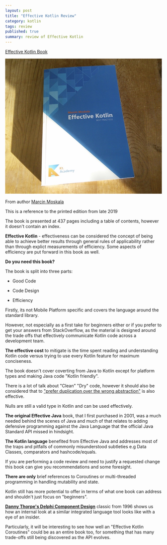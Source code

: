 ```yaml
---
layout: post
title: "Effective Kotlin Review"
category: kotlin
tags: review
published: true
summary: review of Effective Kotlin
---
```


[Effective Kotlin Book](https://leanpub.com/effectivekotlin/)

![Effective Kotlin Book](/public/effective_kotlin.jpg)

From author [Marcin Moskala](https://leanpub.com/u/mmoskala)

This is a reference to the printed edition from late 2019

The book is presented at 437 pages including a table of contents, however it doesn't contain an index.

**Effective Kotlin** - effectiveness can be considered the concept of being able to achieve better results through general rules of applicability rather than through explict measurements of efficiency. Some aspects of efficiency are put forward in this book as well.

**Do you need this book?**

The book is split into three parts:

* Good Code

* Code Design

* Efficiency 

Firstly, its not Mobile Platform specific and covers the language around the standard library.

However, not especially as a first take for beginners either or if you prefer to get your answers from StackOverflow, as
the material is designed around the trade offs that effectively communicate Kotlin code across a development team.

**The effective cost** to mitigate is the time spent reading and understanding Kotlin code versus trying to use every Kotlin feature for maximum conciseness.

The book doesn't cover coverting from Java to Kotlin except for platform types and making Java code "Kotlin friendly".

There is a lot of talk about "Clean" "Dry" code, however it should also be considered that to ["prefer duplication over the wrong abstraction"](https://www.sandimetz.com/blog/2016/1/20/the-wrong-abstraction) is also effective.

Nulls are still a valid type in Kotlin and can be used effectively.

**The original Effective Java** book, that I first purchased in 2001, was a much needed behind the scenes of Java and much of that relates to adding defensive programming against the Java Language that the official Java Standard API missed in hindsight.

**The Kotlin language** benefited from Effective Java and addresses most of the traps and pitfalls of commonly misunderstood subtleties e.g Data Classes, comparators and hashcode/equals.

If you are performing a code review and need to justify a requested change this book can give you recommendations and some foresight.

**There are only** brief references to Coroutines or multi-threaded programming in handling mutability and state.

Kotlin still has more potential to offer in terms of what one book can address and shouldn't just focus on "beginners".

**[Danny Thorpe's Delphi Component Design](https://dl.acm.org/doi/book/10.5555/524370)** classic from 1996  shows us how an
internal look at a similar integrated language tool looks like with a eye of an insider.

Particularly, it will be interesting to see how well an "Effective Kotlin Coroutines" could be as an entire book too, for something that has many trade-offs still being discovered as the API evolves.

